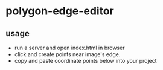 # polygon-edge-editor

## usage
- run a server and open index.html in browser
- click and create points near image's edge.
- copy and paste coordinate points below into your project
